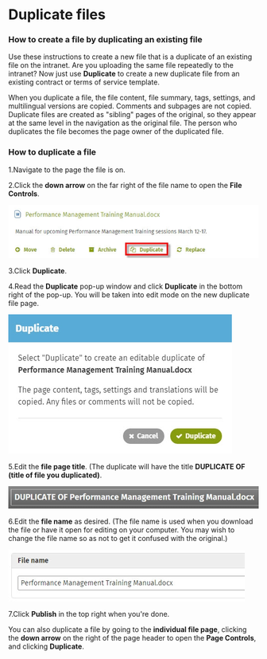 # Duplicate files



### How to create a file by duplicating an existing file

Use these instructions to create a new file that is a duplicate of an existing file on the intranet. Are you uploading the same file repeatedly to the intranet? Now just use **Duplicate** to create a new duplicate file from an existing contract or terms of service template.  
  
When you duplicate a file, the file content, file summary, tags, settings, and multilingual versions are copied. Comments and subpages are not copied. Duplicate files are created as "sibling" pages of the original, so they appear at the same level in the navigation as the original file. The person who duplicates the file becomes the page owner of the duplicated file.

### How to duplicate a file

1.Navigate to the page the file is on.

2.Click the **down arrow** on the far right of the file name to open the **File Controls**.

![](../../.gitbook/assets/1%20%2813%29.jpg)



3.Click **Duplicate**.

4.Read the **Duplicate** pop-up window and click **Duplicate** in the bottom right of the pop-up. You will be taken into edit mode on the new duplicate file page.

![](../../.gitbook/assets/2%20%283%29.jpg)

5.Edit the **file page title**. \(The duplicate will have the title **DUPLICATE OF \(title of file you duplicated\)**.

![](../../.gitbook/assets/3%20%287%29.jpg)

6.Edit the **file name** as desired. \(The file name is used when you download the file or have it open for editing on your computer. You may wish to change the file name so as not to get it confused with the original.\)

![](../../.gitbook/assets/4%20%2844%29.jpg)



7.Click **Publish** in the top right when you're done.

You can also duplicate a file by going to the **individual file page**, clicking the **down arrow** on the right of the page header to open the **Page Controls**,  and clicking **Duplicate**.  


